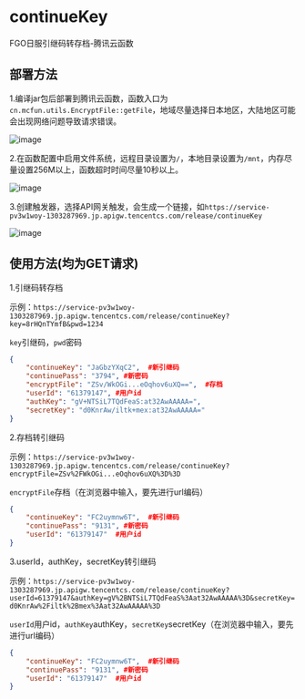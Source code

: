 # continueKey
FGO日服引继码转存档-腾讯云函数
## 部署方法
1.编译jar包后部署到腾讯云函数，函数入口为`cn.mcfun.utils.EncryptFile::getFile`，地域尽量选择日本地区，大陆地区可能会出现网络问题导致请求错误。

![image](https://user-images.githubusercontent.com/75831884/168506391-43212a58-d613-48f6-bd94-0f7eb81aa935.png)

2.在函数配置中启用文件系统，远程目录设置为`/`，本地目录设置为`/mnt`，内存尽量设置256M以上，函数超时时间尽量10秒以上。

![image](https://user-images.githubusercontent.com/75831884/168716779-10fd54c5-aa33-4221-8ab0-7f5d03f5a09e.png)

3.创建触发器，选择API网关触发，会生成一个链接，如`https://service-pv3w1woy-1303287969.jp.apigw.tencentcs.com/release/continueKey`

![image](https://user-images.githubusercontent.com/75831884/168507346-9eb831ed-de00-4805-a159-f632debd2e52.png)

## 使用方法(均为GET请求)
1.引继码转存档

示例：`https://service-pv3w1woy-1303287969.jp.apigw.tencentcs.com/release/continueKey?key=8rHQnTYmfB&pwd=1234`

`key`引继码，`pwd`密码

```json
{
	"continueKey": "JaGbzYXqC2",  #新引继码
	"continuePass": "3794", #新密码
	"encryptFile": "ZSv/WkOGi...eOqhov6uXQ==",  #存档
	"userId": "61379147", #用户id
	"authKey": "gV+NTSiL7TQdFeaS:at32AwAAAAA=",
	"secretKey": "d0KnrAw/iltk+mex:at32AwAAAAA="
}
```

2.存档转引继码

示例：`https://service-pv3w1woy-1303287969.jp.apigw.tencentcs.com/release/continueKey?encryptFile=ZSv%2FWkOGi...eOqhov6uXQ%3D%3D`

`encryptFile`存档（在浏览器中输入，要先进行url编码）

```json
{
	"continueKey": "FC2uymnw6T",  #新引继码
	"continuePass": "9131", #新密码
	"userId": "61379147"  #用户id
}
```

3.userId，authKey，secretKey转引继码

示例：`https://service-pv3w1woy-1303287969.jp.apigw.tencentcs.com/release/continueKey?userId=61379147&authKey=gV%2BNTSiL7TQdFeaS%3Aat32AwAAAAA%3D&secretKey=d0KnrAw%2Filtk%2Bmex%3Aat32AwAAAAA%3D`

`userId`用户id，`authKey`authKey，`secretKey`secretKey（在浏览器中输入，要先进行url编码）

```json
{
	"continueKey": "FC2uymnw6T",  #新引继码
	"continuePass": "9131", #新密码
	"userId": "61379147"  #用户id
}
```
